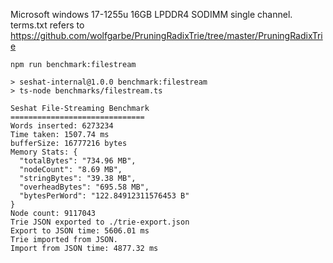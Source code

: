 Microsoft windows 17-1255u 16GB LPDDR4 SODIMM single channel.
terms.txt refers to https://github.com/wolfgarbe/PruningRadixTrie/tree/master/PruningRadixTrie
```
npm run benchmark:filestream

> seshat-internal@1.0.0 benchmark:filestream
> ts-node benchmarks/filestream.ts

Seshat File-Streaming Benchmark
==============================
Words inserted: 6273234
Time taken: 1507.74 ms
bufferSize: 16777216 bytes
Memory Stats: {
  "totalBytes": "734.96 MB",
  "nodeCount": "8.69 MB",
  "stringBytes": "39.38 MB",
  "overheadBytes": "695.58 MB",
  "bytesPerWord": "122.84912311576453 B"
}
Node count: 9117043
Trie JSON exported to ./trie-export.json
Export to JSON time: 5606.01 ms
Trie imported from JSON.
Import from JSON time: 4877.32 ms
```